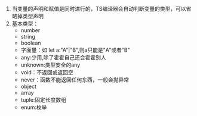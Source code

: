 1. 当变量的声明和赋值是同时进行的，TS编译器会自动判断变量的类型，可以省略掉类型声明
2. 基本类型：
    - number 
    - string
    - boolean
    - 字面量：如 let a:"A"|"B",则a只能是"A"或者"B"
    - any:少用,除了霍霍自己还会霍霍别人
    - unknown:类型安全的any
    - void：不返回或返回空
    - never：函数不能返回任何东西，一般会抛异常
    - object
    - array
    - tuple:固定长度数组
    - enum:枚举
